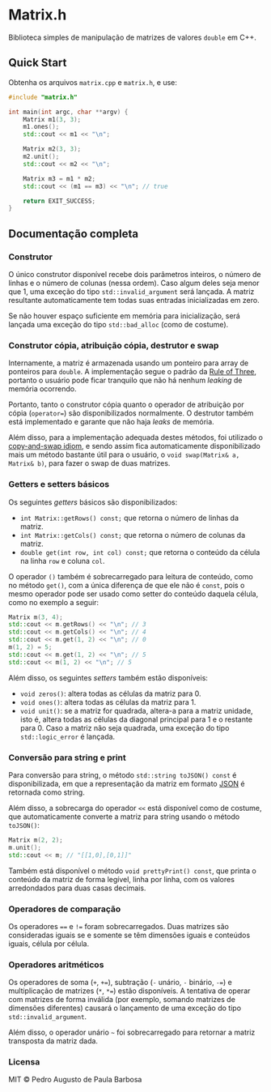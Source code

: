 # Matrix.h

Biblioteca simples de manipulação de matrizes de valores `double` em C++.

## Quick Start

Obtenha os arquivos `matrix.cpp` e `matrix.h`, e use:

```c++
#include "matrix.h"

int main(int argc, char **argv) {
    Matrix m1(3, 3);
    m1.ones();
    std::cout << m1 << "\n";

    Matrix m2(3, 3);
    m2.unit();
    std::cout << m2 << "\n";

    Matrix m3 = m1 * m2;
    std::cout << (m1 == m3) << "\n"; // true

    return EXIT_SUCCESS;
}
```

## Documentação completa

### Construtor

O único construtor disponível recebe dois parâmetros inteiros, o número de linhas e o número de colunas (nessa ordem). Caso algum deles seja menor que 1, uma exceção do tipo `std::invalid_argument` será lançada. A matriz resultante automaticamente tem todas suas entradas inicializadas em zero.

Se não houver espaço suficiente em memória para inicialização, será lançada uma exceção do tipo `std::bad_alloc` (como de costume).

### Construtor cópia, atribuição cópia, destrutor e swap

Internamente, a matriz é armazenada usando um ponteiro para array de ponteiros para `double`. A implementação segue o padrão da [Rule of Three](https://en.wikipedia.org/wiki/Rule_of_three_(C%2B%2B_programming)), portanto o usuário pode ficar tranquilo que não há nenhum *leaking* de memória ocorrendo.

Portanto, tanto o construtor cópia quanto o operador de atribuição por cópia (`operator=`) são disponibilizados normalmente. O destrutor também está implementado e garante que não haja *leaks* de memória.

Além disso, para a implementação adequada destes métodos, foi utilizado o [copy-and-swap idiom](https://stackoverflow.com/questions/3279543), e sendo assim fica automaticamente disponibilizado mais um método bastante útil para o usuário, o `void swap(Matrix& a, Matrix& b)`, para fazer o swap de duas matrizes.

### Getters e setters básicos

Os seguintes *getters* básicos são disponibilizados:

* `int Matrix::getRows() const;` que retorna o número de linhas da matriz.
* `int Matrix::getCols() const;` que retorna o número de colunas da matriz.
* `double get(int row, int col) const;` que retorna o conteúdo da célula na linha `row` e coluna `col`.

O operador `()` também é sobrecarregado para leitura de conteúdo, como no método `get()`, com a única diferença de que ele não é `const`, pois o mesmo operador pode ser usado como setter do conteúdo daquela célula, como no exemplo a seguir:

```c++
Matrix m(3, 4);
std::cout << m.getRows() << "\n"; // 3
std::cout << m.getCols() << "\n"; // 4
std::cout << m.get(1, 2) << "\n"; // 0
m(1, 2) = 5;
std::cout << m.get(1, 2) << "\n"; // 5
std::cout << m(1, 2) << "\n"; // 5
```

Além disso, os seguintes *setters* também estão disponíveis:

* `void zeros()`: altera todas as células da matriz para 0.
* `void ones()`: altera todas as células da matriz para 1.
* `void unit()`: se a matriz for quadrada, altera-a para a matriz unidade, isto é, altera todas as células da diagonal principal para 1 e o restante para 0. Caso a matriz não seja quadrada, uma exceção do tipo `std::logic_error` é lançada.

### Conversão para string e print

Para conversão para string, o método `std::string toJSON() const` é disponibilizada, em que a representação da matriz em formato [JSON](https://en.wikipedia.org/wiki/JSON) é retornada como string.

Além disso, a sobrecarga do operador `<<` está disponível como de costume, que automaticamente converte a matriz para string usando o método `toJSON()`:

```c++
Matrix m(2, 2);
m.unit();
std::cout << m; // "[[1,0],[0,1]]"
```

Também está disponível o método `void prettyPrint() const`, que printa o conteúdo da matriz de forma legível, linha por linha, com os valores arredondados para duas casas decimais.

### Operadores de comparação

Os operadores `==` e `!=` foram sobrecarregados. Duas matrizes são consideradas iguais se e somente se têm dimensões iguais e conteúdos iguais, célula por célula.

### Operadores aritméticos

Os operadores de soma (`+`, `+=`), subtração (`-` unário, `-` binário, `-=`) e multiplicação de matrizes (`*`, `*=`) estão disponíveis. A tentativa de operar com matrizes de forma inválida (por exemplo, somando matrizes de dimensões diferentes) causará o lançamento de uma exceção do tipo `std::invalid_argument`.

Além disso, o operador unário `~` foi sobrecarregado para retornar a matriz transposta da matriz dada.

### Licensa

MIT © Pedro Augusto de Paula Barbosa